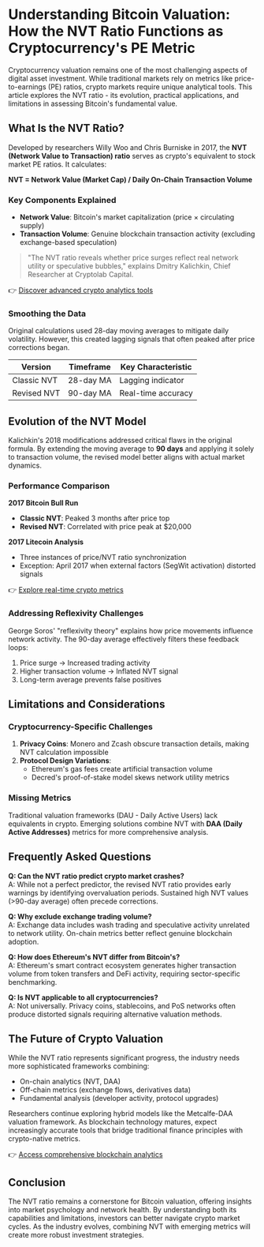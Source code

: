 # Understanding Bitcoin Valuation: How the NVT Ratio Functions as Cryptocurrency's PE Metric  

Cryptocurrency valuation remains one of the most challenging aspects of digital asset investment. While traditional markets rely on metrics like price-to-earnings (PE) ratios, crypto markets require unique analytical tools. This article explores the NVT ratio - its evolution, practical applications, and limitations in assessing Bitcoin's fundamental value.  

## What Is the NVT Ratio?  

Developed by researchers Willy Woo and Chris Burniske in 2017, the **NVT (Network Value to Transaction) ratio** serves as crypto's equivalent to stock market PE ratios. It calculates:  

**NVT = Network Value (Market Cap) / Daily On-Chain Transaction Volume**  

### Key Components Explained  
- **Network Value**: Bitcoin's market capitalization (price × circulating supply)  
- **Transaction Volume**: Genuine blockchain transaction activity (excluding exchange-based speculation)  

> "The NVT ratio reveals whether price surges reflect real network utility or speculative bubbles," explains Dmitry Kalichkin, Chief Researcher at Cryptolab Capital.  

👉 [Discover advanced crypto analytics tools](https://bit.ly/okx-bonus)  

### Smoothing the Data  
Original calculations used 28-day moving averages to mitigate daily volatility. However, this created lagging signals that often peaked after price corrections began.  

| Version        | Timeframe | Key Characteristic |  
|----------------|-----------|--------------------|  
| Classic NVT    | 28-day MA | Lagging indicator  |  
| Revised NVT    | 90-day MA | Real-time accuracy |  

## Evolution of the NVT Model  

Kalichkin's 2018 modifications addressed critical flaws in the original formula. By extending the moving average to **90 days** and applying it solely to transaction volume, the revised model better aligns with actual market dynamics.  

### Performance Comparison  

**2017 Bitcoin Bull Run**  
- **Classic NVT**: Peaked 3 months after price top  
- **Revised NVT**: Correlated with price peak at $20,000  

**2017 Litecoin Analysis**  
- Three instances of price/NVT ratio synchronization  
- Exception: April 2017 when external factors (SegWit activation) distorted signals  

👉 [Explore real-time crypto metrics](https://bit.ly/okx-bonus)  

### Addressing Reflexivity Challenges  
George Soros' "reflexivity theory" explains how price movements influence network activity. The 90-day average effectively filters these feedback loops:  
1. Price surge → Increased trading activity  
2. Higher transaction volume → Inflated NVT signal  
3. Long-term average prevents false positives  

## Limitations and Considerations  

### Cryptocurrency-Specific Challenges  
1. **Privacy Coins**: Monero and Zcash obscure transaction details, making NVT calculation impossible  
2. **Protocol Design Variations**:  
   - Ethereum's gas fees create artificial transaction volume  
   - Decred's proof-of-stake model skews network utility metrics  

### Missing Metrics  
Traditional valuation frameworks (DAU - Daily Active Users) lack equivalents in crypto. Emerging solutions combine NVT with **DAA (Daily Active Addresses)** metrics for more comprehensive analysis.  

## Frequently Asked Questions  

**Q: Can the NVT ratio predict crypto market crashes?**  
A: While not a perfect predictor, the revised NVT ratio provides early warnings by identifying overvaluation periods. Sustained high NVT values (>90-day average) often precede corrections.  

**Q: Why exclude exchange trading volume?**  
A: Exchange data includes wash trading and speculative activity unrelated to network utility. On-chain metrics better reflect genuine blockchain adoption.  

**Q: How does Ethereum's NVT differ from Bitcoin's?**  
A: Ethereum's smart contract ecosystem generates higher transaction volume from token transfers and DeFi activity, requiring sector-specific benchmarking.  

**Q: Is NVT applicable to all cryptocurrencies?**  
A: Not universally. Privacy coins, stablecoins, and PoS networks often produce distorted signals requiring alternative valuation methods.  

## The Future of Crypto Valuation  

While the NVT ratio represents significant progress, the industry needs more sophisticated frameworks combining:  
- On-chain analytics (NVT, DAA)  
- Off-chain metrics (exchange flows, derivatives data)  
- Fundamental analysis (developer activity, protocol upgrades)  

Researchers continue exploring hybrid models like the Metcalfe-DAA valuation framework. As blockchain technology matures, expect increasingly accurate tools that bridge traditional finance principles with crypto-native metrics.  

👉 [Access comprehensive blockchain analytics](https://bit.ly/okx-bonus)  

## Conclusion  

The NVT ratio remains a cornerstone for Bitcoin valuation, offering insights into market psychology and network health. By understanding both its capabilities and limitations, investors can better navigate crypto market cycles. As the industry evolves, combining NVT with emerging metrics will create more robust investment strategies.  
